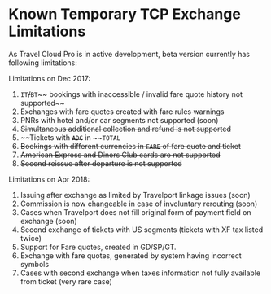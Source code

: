 # Known Temporary TCP Exchange Limitations

As Travel Cloud Pro is in active development, beta version currently has following limitations:



Limitations on Dec 2017:

1. `IT`~~/~~`BT`~~ bookings with inaccessible / invalid fare quote history not supported~~
2. ~~Exchanges with fare quotes created with fare rules warnings~~
3. PNRs with hotel and/or car segments not supported \(soon\)
4. ~~Simultaneous additional collection and refund is not supported~~
5. ~~Tickets with ~~`ADC`~~ in ~~`TOTAL`
6. ~~Bookings with different currencies in ~~`FARE`~~ of fare quote and ticket~~
7. ~~American Express and Diners Club cards are not supported~~
8. ~~Second reissue after departure is not supported~~

Limitations on Apr 2018:

1. Issuing after exchange as limited by Travelport linkage issues \(soon\)
2. Commission is now changeable in case of involuntary rerouting \(soon\)
3. Cases when Travelport does not fill original form of payment field on exchange \(soon\)
4. Second exchange of tickets with US segments \(tickets with XF tax listed twice\)
5. Support for Fare quotes, created in GD/SP/GT.
6. Exchange with fare quotes, generated by system having incorrect symbols
7. Cases with second exchange when taxes information not fully available from ticket \(very rare case\)



